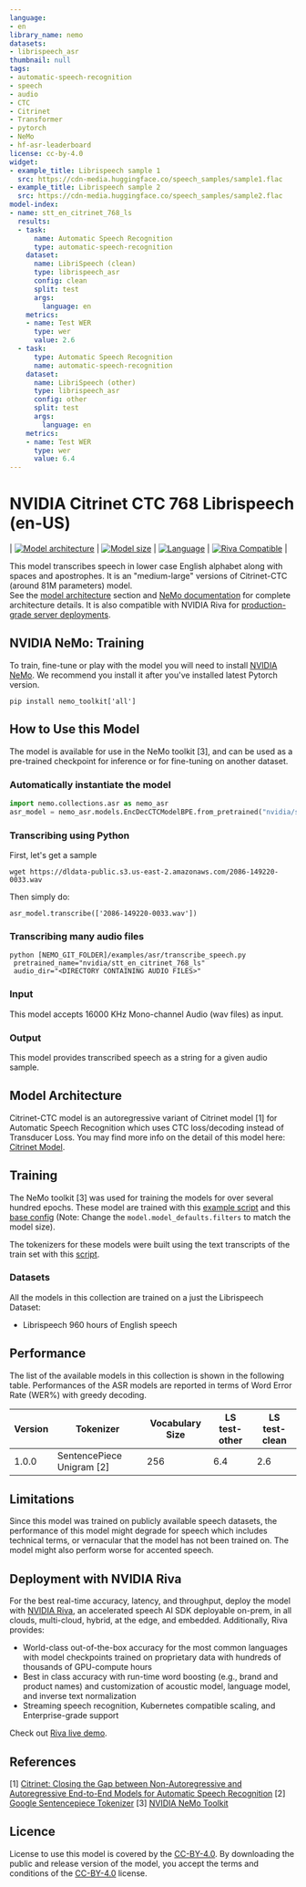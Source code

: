 ```yaml
---
language:
- en
library_name: nemo
datasets:
- librispeech_asr
thumbnail: null
tags:
- automatic-speech-recognition
- speech
- audio
- CTC
- Citrinet
- Transformer
- pytorch
- NeMo
- hf-asr-leaderboard
license: cc-by-4.0
widget:
- example_title: Librispeech sample 1
  src: https://cdn-media.huggingface.co/speech_samples/sample1.flac
- example_title: Librispeech sample 2
  src: https://cdn-media.huggingface.co/speech_samples/sample2.flac
model-index:
- name: stt_en_citrinet_768_ls
  results:
  - task:
      name: Automatic Speech Recognition
      type: automatic-speech-recognition
    dataset:
      name: LibriSpeech (clean)
      type: librispeech_asr
      config: clean
      split: test
      args:
        language: en
    metrics:
    - name: Test WER
      type: wer
      value: 2.6
  - task:
      type: Automatic Speech Recognition
      name: automatic-speech-recognition
    dataset:
      name: LibriSpeech (other)
      type: librispeech_asr
      config: other
      split: test
      args:
        language: en
    metrics:
    - name: Test WER
      type: wer
      value: 6.4
---
```


# NVIDIA Citrinet CTC 768 Librispeech (en-US)

<style>
img {
 display: inline;
}
</style>

| [![Model architecture](https://img.shields.io/badge/Model_Arch-Citrinet--CTC-lightgrey#model-badge)](#model-architecture)
| [![Model size](https://img.shields.io/badge/Params-81M-lightgrey#model-badge)](#model-architecture)
| [![Language](https://img.shields.io/badge/Language-en--US-lightgrey#model-badge)](#datasets)
| [![Riva Compatible](https://img.shields.io/badge/NVIDIA%20Riva-compatible-brightgreen#model-badge)](#deployment-with-nvidia-riva) |


This model transcribes speech in lower case English alphabet along with spaces and apostrophes.
It is an "medium-large" versions of Citrinet-CTC (around 81M parameters) model.  
See the [model architecture](#model-architecture) section and [NeMo documentation](https://docs.nvidia.com/deeplearning/nemo/user-guide/docs/en/main/asr/models.html#citrinet) for complete architecture details. 
It is also compatible with NVIDIA Riva for [production-grade server deployments](#deployment-with-nvidia-riva). 

## NVIDIA NeMo: Training

To train, fine-tune or play with the model you will need to install [NVIDIA NeMo](https://github.com/NVIDIA/NeMo). We recommend you install it after you've installed latest Pytorch version.
```
pip install nemo_toolkit['all']
``` 

## How to Use this Model

The model is available for use in the NeMo toolkit [3], and can be used as a pre-trained checkpoint for inference or for fine-tuning on another dataset.

### Automatically instantiate the model

```python
import nemo.collections.asr as nemo_asr
asr_model = nemo_asr.models.EncDecCTCModelBPE.from_pretrained("nvidia/stt_en_citrinet_768_ls")
```

### Transcribing using Python
First, let's get a sample
```
wget https://dldata-public.s3.us-east-2.amazonaws.com/2086-149220-0033.wav
```
Then simply do:
```
asr_model.transcribe(['2086-149220-0033.wav'])
```

### Transcribing many audio files

```shell
python [NEMO_GIT_FOLDER]/examples/asr/transcribe_speech.py 
 pretrained_name="nvidia/stt_en_citrinet_768_ls" 
 audio_dir="<DIRECTORY CONTAINING AUDIO FILES>"
```

### Input

This model accepts 16000 KHz Mono-channel Audio (wav files) as input.

### Output

This model provides transcribed speech as a string for a given audio sample.

## Model Architecture

Citrinet-CTC model is an autoregressive variant of Citrinet model [1] for Automatic Speech Recognition which uses CTC loss/decoding instead of Transducer Loss. You may find more info on the detail of this model here: [Citrinet Model](https://docs.nvidia.com/deeplearning/nemo/user-guide/docs/en/main/asr/models.html). 

## Training

The NeMo toolkit [3] was used for training the models for over several hundred epochs. These model are trained with this [example script](https://github.com/NVIDIA/NeMo/blob/main/examples/asr/asr_ctc/speech_to_text_ctc_bpe.py) and this [base config](https://github.com/NVIDIA/NeMo/blob/main/examples/asr/conf/citrinet/citrinet_1024.yaml) (Note: Change the `model.model_defaults.filters` to match the model size).

The tokenizers for these models were built using the text transcripts of the train set with this [script](https://github.com/NVIDIA/NeMo/blob/main/scripts/tokenizers/process_asr_text_tokenizer.py).

### Datasets

All the models in this collection are trained on a just the Librispeech Dataset:

- Librispeech 960 hours of English speech


## Performance

The list of the available models in this collection is shown in the following table. Performances of the ASR models are reported in terms of Word Error Rate (WER%) with greedy decoding.

| Version | Tokenizer | Vocabulary Size | LS test-other | LS test-clean | 
|---------|---------------------------|-----------------|---------------|---------------|
| 1.0.0 | SentencePiece Unigram [2] | 256 | 6.4 | 2.6 |

## Limitations
Since this model was trained on publicly available speech datasets, the performance of this model might degrade for speech which includes technical terms, or vernacular that the model has not been trained on. The model might also perform worse for accented speech.

## Deployment with NVIDIA Riva

For the best real-time accuracy, latency, and throughput, deploy the model with [NVIDIA Riva](https://developer.nvidia.com/riva), an accelerated speech AI SDK deployable on-prem, in all clouds, multi-cloud, hybrid, at the edge, and embedded. 
Additionally, Riva provides: 

* World-class out-of-the-box accuracy for the most common languages with model checkpoints trained on proprietary data with hundreds of thousands of GPU-compute hours 
* Best in class accuracy with run-time word boosting (e.g., brand and product names) and customization of acoustic model, language model, and inverse text normalization 
* Streaming speech recognition, Kubernetes compatible scaling, and Enterprise-grade support 

Check out [Riva live demo](https://developer.nvidia.com/riva#demos).

## References
[1] [ Citrinet: Closing the Gap between Non-Autoregressive and Autoregressive End-to-End Models for Automatic Speech Recognition](https://arxiv.org/abs/2104.01721)
[2] [Google Sentencepiece Tokenizer](https://github.com/google/sentencepiece)
[3] [NVIDIA NeMo Toolkit](https://github.com/NVIDIA/NeMo)

## Licence

License to use this model is covered by the [CC-BY-4.0](https://creativecommons.org/licenses/by/4.0/). By downloading the public and release version of the model, you accept the terms and conditions of the [CC-BY-4.0](https://creativecommons.org/licenses/by/4.0/) license.